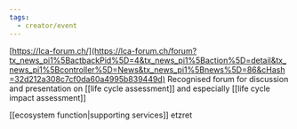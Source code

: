 ```yaml
---
tags:
  - creator/event
---
```

[https://lca-forum.ch/](https://lca-forum.ch/forum?tx_news_pi1%5BactbackPid%5D=4&tx_news_pi1%5Baction%5D=detail&tx_news_pi1%5Bcontroller%5D=News&tx_news_pi1%5Bnews%5D=86&cHash=32d212a308c7cf0da60a4995b839449d)
Recognised forum for discussion and presentation on [[life cycle assessment]] and especially [[life cycle impact assessment]]

[[ecosystem function|supporting services]] etzret 